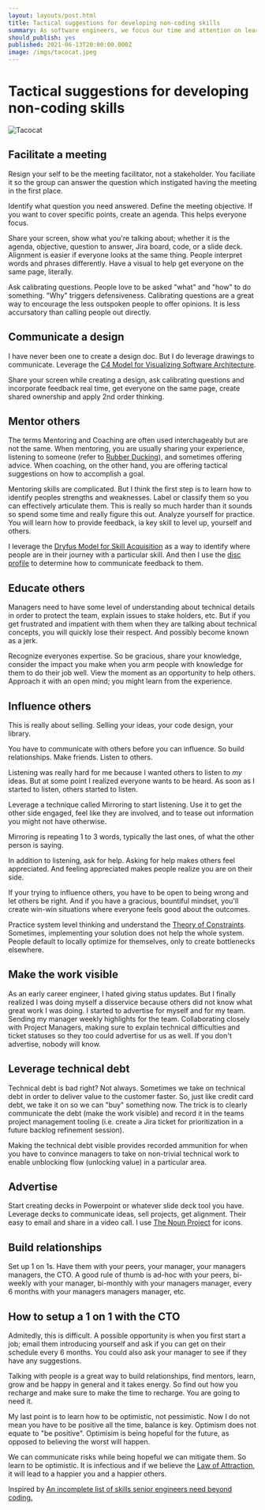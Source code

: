 ```yaml
---
layout: layouts/post.html
title: Tactical suggestions for developing non-coding skills
summary: As software engineers, we focus our time and attention on learning how to write flexible software; one aspect to building great systems. We often neglect non-coding, communication aspects of building great systems.
should_publish: yes
published: 2021-06-13T20:00:00.000Z
image: /imgs/tacocat.jpeg
---
```


# Tactical suggestions for developing non-coding skills

<img class="full-width" src="/imgs/tacocat.jpeg" alt="Tacocat" />

## Facilitate a meeting

Resign your self to be the meeting facilitator, not a stakeholder. You faciliate it so the group can answer the question which instigated having the meeting in the first place.

Identify what question you need answered. Define the meeting objective. If you want to cover specific points, create an agenda. This helps everyone focus.

Share your screen, show what you're talking about; whether it is the agenda, objective, question to answer, Jira board, code, or a slide deck. Alignment is easier if everyone looks at the same thing. People interpret words and phrases differently. Have a visual to help get everyone on the same page, literally.

Ask calibrating questions. People love to be asked "what" and "how" to do something. "Why" triggers defensiveness. Calibrating questions are a great way to encourage the less outspoken people to offer opinions. It is less accursatory than calling people out directly.

## Communicate a design

I have never been one to create a design doc. But I do leverage drawings to communicate. Leverage the [C4 Model for Visualizing Software Architecture](https://c4model.com).

Share your screen while creating a design, ask calibrating questions and incorporate feedback real time, get everyone on the same page, create shared ownership and apply 2nd order thinking.

## Mentor others

The terms Mentoring and Coaching are often used interchageably but are not the same. When mentoring, you are usually sharing your experience, listening to someone (refer to [Rubber Ducking](https://en.wikipedia.org/wiki/Rubber_duck_debugging)), and sometimes offering advice. When coaching, on the other hand, you are offering tactical suggestions on how to accomplish a goal.

Mentoring skills are complicated. But I think the first step is to learn how to identify peoples strengths and weaknesses. Label or classify them so you can effectively articulate them. This is really so much harder than it sounds so spend some time and really figure this out. Analyze yourself for practice. You will learn how to provide feedback, ia key skill to level up, yourself and others.

I leverage the [Dryfus Model for Skill Acquisition](https://en.wikipedia.org/wiki/Dreyfus_model_of_skill_acquisition) as a way to identify where people are in their journey with a particular skill. And then I use the [disc profile](https://www.discprofile.com) to determine how to communicate feedback to them.

## Educate others

Managers need to have some level of understanding about technical details in order to protect the team, explain issues to stake holders, etc. But if you get frustrated and impatient with them when they are talking about technical concepts, you will quickly lose their respect. And possibly become known as a jerk.

Recognize everyones expertise. So be gracious, share your knowledge, consider the impact you make when you arm people with knowledge for them to do their job well. View the moment as an opportunity to help others. Approach it with an open mind; you might learn from the experience.

## Influence others

This is really about selling. Selling your ideas, your code design, your library.

You have to communicate with others before you can influence. So build relationships. Make friends. Listen to others.

Listening was really hard for me because I wanted others to listen to *my* ideas. But at some point I realized everyone wants to be heard. As soon as I started to listen, others started to listen.

Leverage a technique called Mirroring to start listening. Use it to get the other side engaged, feel like they are involved, and to tease out information you might not have otherwise.

Mirroring is repeating 1 to 3 words, typically the last ones, of what the other person is saying.

In addition to listening, ask for help. Asking for help makes others feel appreciated. And feeling appreciated makes people realize you are on their side.

If your trying to influence others, you have to be open to being wrong and let others be right. And if you have a gracious, bountiful mindset, you'll create win-win situations where everyone feels good about the outcomes.

Practice system level thinking and understand the [Theory of Constraints](https://en.wikipedia.org/wiki/Theory_of_constraints). Sometimes, implementing your solution does not help the whole system. People default to locally optimize for themselves, only to create bottlenecks elsewhere.

## Make the work visible

As an early career engineer, I hated giving status updates. But I finally realized I was doing myself a disservice because others did not know what great work I was doing. I started to advertise for myself and for my team. Sending my manager weekly highlights for the team. Collaborating closely with Project Managers, making sure to explain technical difficulties and ticket statuses so they too could advertise for us as well. If you don't advertise, nobody will know.

## Leverage technical debt

Technical debt is bad right? Not always. Sometimes we take on technical debt in order to deliver value to the customer faster. So, just like credit card debt, we take it on so we can "buy" something now. The trick is to clearly communicate the debt (make the work visible) and record it in the teams project management tooling (i.e. create a Jira ticket for prioritization in a future backlog refinement session).

Making the technical debt visible provides recorded ammunition for when you have to convince managers to take on non-trivial technical work to enable unblocking flow (unlocking value) in a particular area.

## Advertise

Start creating decks in Powerpoint or whatever slide deck tool you have. Leverage decks to communicate ideas, sell projects, get alignment. Their easy to email and share in a video call. I use [The Noun Project](https://thenounproject.com) for icons.

## Build relationships

Set up 1 on 1s. Have them with your peers, your manager, your managers managers, the CTO. A good rule of thumb is ad-hoc with your peers, bi-weekly with your manager, bi-monthly with your managers manager, every 6 months with your managers managers manager, etc.

## How to setup a 1 on 1 with the CTO

Admitedly, this is difficult. A possible opportunity is when you first start a job; email them introducing yourself and ask if you can get on their schedule every 6 months. You could also ask your manager to see if they have any suggestions.

Talking with people is a great way to build relationships, find mentors, learn, grow and be happy in general and it takes energy. So find out how you recharge and make sure to make the time to recharge. You are going to need it.

My last point is to learn how to be optimistic, not pessimistic. Now I do not mean you have to be positive all the time, balance is key. Optimism does not equate to "be positive". Optimisim is being hopeful for the future, as opposed to believing the worst will happen.

We can communicate risks while being hopeful we can mitigate them. So learn to be optimistic. It is infectious and if we believe the [Law of Attraction](https://en.wikipedia.org/wiki/Law_of_attraction_(New_Thought)), it will lead to a happier you and a happier others.

Inspired by [An incomplete list of skills senior engineers need beyond coding.](https://skamille.medium.com/an-incomplete-list-of-skills-senior-engineers-need-beyond-coding-8ed4a521b29f)